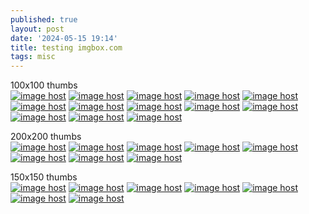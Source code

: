 ```yaml
---
published: true
layout: post
date: '2024-05-15 19:14'
title: testing imgbox.com
tags: misc 
---     
```


100x100 thumbs  
<a href="https://images2.imgbox.com/19/b7/5qrv6xcs_o.png" target="_blank"><img src="https://thumbs2.imgbox.com/19/b7/5qrv6xcs_t.png" alt="image host"/></a> 
<a href="https://images2.imgbox.com/fc/0f/74rHQmBn_o.png" target="_blank"><img src="https://thumbs2.imgbox.com/fc/0f/74rHQmBn_t.png" alt="image host"/></a> 
<a href="https://images2.imgbox.com/59/ac/dCgf3A4l_o.png" target="_blank"><img src="https://thumbs2.imgbox.com/59/ac/dCgf3A4l_t.png" alt="image host"/></a> 
<a href="https://images2.imgbox.com/c4/58/raHQOiyc_o.png" target="_blank"><img src="https://thumbs2.imgbox.com/c4/58/raHQOiyc_t.png" alt="image host"/></a> 
<a href="https://images2.imgbox.com/69/09/c1lYoppj_o.png" target="_blank"><img src="https://thumbs2.imgbox.com/69/09/c1lYoppj_t.png" alt="image host"/></a> 
<a href="https://images2.imgbox.com/97/49/4X7emyKq_o.png" target="_blank"><img src="https://thumbs2.imgbox.com/97/49/4X7emyKq_t.png" alt="image host"/></a> 
<a href="https://images2.imgbox.com/6e/53/Bl9aW682_o.png" target="_blank"><img src="https://thumbs2.imgbox.com/6e/53/Bl9aW682_t.png" alt="image host"/></a> 
<a href="https://images2.imgbox.com/b9/c8/XJC4tyYD_o.png" target="_blank"><img src="https://thumbs2.imgbox.com/b9/c8/XJC4tyYD_t.png" alt="image host"/></a> 
<a href="https://images2.imgbox.com/0b/88/aBNBsbp6_o.png" target="_blank"><img src="https://thumbs2.imgbox.com/0b/88/aBNBsbp6_t.png" alt="image host"/></a> 
<a href="https://images2.imgbox.com/5f/ff/vgPv3sHs_o.png" target="_blank"><img src="https://thumbs2.imgbox.com/5f/ff/vgPv3sHs_t.png" alt="image host"/></a> 
<a href="https://images2.imgbox.com/e9/d8/Ii9fFwyG_o.png" target="_blank"><img src="https://thumbs2.imgbox.com/e9/d8/Ii9fFwyG_t.png" alt="image host"/></a> 
<a href="https://images2.imgbox.com/5b/fb/T0vM8KlJ_o.png" target="_blank"><img src="https://thumbs2.imgbox.com/5b/fb/T0vM8KlJ_t.png" alt="image host"/></a> 
<a href="https://images2.imgbox.com/3d/6b/AXCBY3gv_o.png" target="_blank"><img src="https://thumbs2.imgbox.com/3d/6b/AXCBY3gv_t.png" alt="image host"/></a>                                       

200x200 thumbs  
<a href="https://imgbox.com/f1r3H8dk" target="_blank"><img src="https://thumbs2.imgbox.com/b3/0a/f1r3H8dk_t.png" alt="image host"/></a> <a href="https://imgbox.com/nj1LlWag" target="_blank"><img src="https://thumbs2.imgbox.com/6a/27/nj1LlWag_t.png" alt="image host"/></a> <a href="https://imgbox.com/LseCCZAT" target="_blank"><img src="https://thumbs2.imgbox.com/e3/19/LseCCZAT_t.png" alt="image host"/></a> <a href="https://imgbox.com/z1qym7Qo" target="_blank"><img src="https://thumbs2.imgbox.com/0c/92/z1qym7Qo_t.png" alt="image host"/></a> <a href="https://imgbox.com/bRIf5jam" target="_blank"><img src="https://thumbs2.imgbox.com/d4/24/bRIf5jam_t.png" alt="image host"/></a> <a href="https://imgbox.com/LRbyoCnk" target="_blank"><img src="https://thumbs2.imgbox.com/a9/b9/LRbyoCnk_t.png" alt="image host"/></a> <a href="https://imgbox.com/oRFKsp5R" target="_blank"><img src="https://thumbs2.imgbox.com/83/2b/oRFKsp5R_t.png" alt="image host"/></a> <a href="https://imgbox.com/FW4NVY87" target="_blank"><img src="https://thumbs2.imgbox.com/82/33/FW4NVY87_t.png" alt="image host"/></a>

150x150 thumbs  
<a href="https://imgbox.com/fw6WVxwI" target="_blank"><img src="https://thumbs2.imgbox.com/37/bc/fw6WVxwI_t.png" alt="image host"/></a> <a href="https://imgbox.com/UsD16KqK" target="_blank"><img src="https://thumbs2.imgbox.com/56/39/UsD16KqK_t.png" alt="image host"/></a> <a href="https://imgbox.com/iLhmpWXa" target="_blank"><img src="https://thumbs2.imgbox.com/be/fc/iLhmpWXa_t.png" alt="image host"/></a> <a href="https://imgbox.com/07a6RQmm" target="_blank"><img src="https://thumbs2.imgbox.com/60/21/07a6RQmm_t.png" alt="image host"/></a> <a href="https://imgbox.com/5TGu8jM2" target="_blank"><img src="https://thumbs2.imgbox.com/e8/81/5TGu8jM2_t.jpg" alt="image host"/></a> <a href="https://imgbox.com/hkNq8UKi" target="_blank"><img src="https://thumbs2.imgbox.com/ae/9d/hkNq8UKi_t.jpg" alt="image host"/></a> <a href="https://imgbox.com/rLCnvktQ" target="_blank"><img src="https://thumbs2.imgbox.com/ba/5f/rLCnvktQ_t.jpg" alt="image host"/></a>